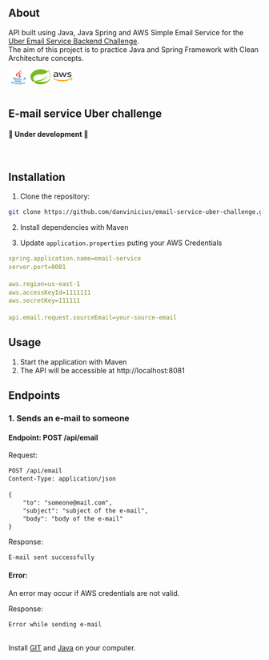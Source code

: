 ## About
API built using Java, Java Spring and AWS Simple Email Service for the [Uber Email Service Backend Challenge](https://github.com/uber-archive/coding-challenge-tools/blob/master/coding_challenge.md).<br/>
The aim of this project is to practice Java and Spring Framework with Clean Architecture concepts. 

<div style="display: inline_block">
    <img align="center" alt="Java" title="Java" height="30" width="40" src="https://raw.githubusercontent.com/devicons/devicon/master/icons/java/java-original.svg">
    <img align="center" alt="Spring" title="Spring" height="30" width="40" src="https://raw.githubusercontent.com/devicons/devicon/master/icons/spring/spring-original.svg">
    <img align="center" alt="AWS" title="AWS" height="30" width="40" src="https://raw.githubusercontent.com/devicons/devicon/master/icons/amazonwebservices/amazonwebservices-original-wordmark.svg">
</div>
<br/>

## E-mail service Uber challenge
<h4> 
    🚧 Under development 🚧
</h4>
<br/>

## Installation

1. Clone the repository:

```bash
git clone https://github.com/danvinicius/email-service-uber-challenge.git
```

2. Install dependencies with Maven

3. Update `application.properties` puting your AWS Credentials

```yaml
spring.application.name=email-service
server.port=8081

aws.region=us-east-1
aws.accessKeyId=1111111
aws.secretKey=111111

api.email.request.sourceEmail=your-source-email
```

## Usage

1. Start the application with Maven
2. The API will be accessible at http://localhost:8081

## Endpoints

### 1. Sends an e-mail to someone

#### Endpoint: POST /api/email

Request:
```http
POST /api/email
Content-Type: application/json

{
    "to": "someone@mail.com",
    "subject": "subject of the e-mail",
    "body": "body of the e-mail"
}
```

Response:
```text
E-mail sent successfully
```

#### Error:
An error may occur if AWS credentials are not valid.

Response:
```text
Error while sending e-mail
```

<br/>
Install <a href="https://git-scm.com/">GIT</a> and <a href="https://www.java.com/pt-BR/">Java</a> on your computer.
